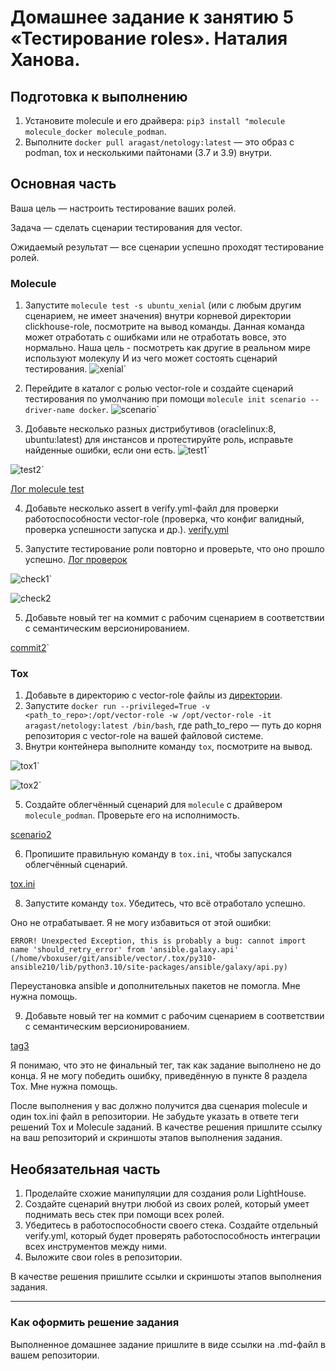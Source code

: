 # Домашнее задание к занятию 5 «Тестирование roles». Наталия Ханова. 

## Подготовка к выполнению

1. Установите molecule и его драйвера: `pip3 install "molecule molecule_docker molecule_podman`.
2. Выполните `docker pull aragast/netology:latest` —  это образ с podman, tox и несколькими пайтонами (3.7 и 3.9) внутри.

## Основная часть

Ваша цель — настроить тестирование ваших ролей. 

Задача — сделать сценарии тестирования для vector. 

Ожидаемый результат — все сценарии успешно проходят тестирование ролей.

### Molecule

1. Запустите  `molecule test -s ubuntu_xenial` (или с любым другим сценарием, не имеет значения) внутри корневой директории clickhouse-role, посмотрите на вывод команды. Данная команда может отработать с ошибками или не отработать вовсе, это нормально. Наша цель - посмотреть как другие в реальном мире используют молекулу И из чего может состоять сценарий тестирования.
![xenial](https://github.com/NataliyaKh/08-ansible-04/blob/main/ansible-5-1-xenial.png)`

2. Перейдите в каталог с ролью vector-role и создайте сценарий тестирования по умолчанию при помощи `molecule init scenario --driver-name docker`.
![scenario](https://github.com/NataliyaKh/08-ansible-04/blob/main/ansible-5-2-initsc.png)`

3. Добавьте несколько разных дистрибутивов (oraclelinux:8, ubuntu:latest) для инстансов и протестируйте роль, исправьте найденные ошибки, если они есть.
![test1](https://github.com/NataliyaKh/08-ansible-04/blob/main/ansible-5-3-mtest1.png)`

![test2](https://github.com/NataliyaKh/08-ansible-04/blob/main/ansible-5-3-mtest2.png)`

[Лог molecule test](https://github.com/NataliyaKh/08-ansible-04/blob/main/molecule-test.log)

4. Добавьте несколько assert в verify.yml-файл для  проверки работоспособности vector-role (проверка, что конфиг валидный, проверка успешности запуска и др.). 
[verify.yml](https://github.com/NataliyaKh/vector/blob/main/molecule/default/verify.yml)

5. Запустите тестирование роли повторно и проверьте, что оно прошло успешно.
[Лог проверок](https://github.com/NataliyaKh/08-ansible-04/blob/main/ansible-verifier.txt)

![check1](https://github.com/NataliyaKh/08-ansible-04/blob/main/ansible-5-4-check1.png)`

![check2](https://github.com/NataliyaKh/08-ansible-04/blob/main/ansible-5-4-check2.png)

5. Добавьте новый тег на коммит с рабочим сценарием в соответствии с семантическим версионированием.

[commit2](https://github.com/NataliyaKh/vector/releases/tag/v0.2)`

### Tox

1. Добавьте в директорию с vector-role файлы из [директории](./example).
2. Запустите `docker run --privileged=True -v <path_to_repo>:/opt/vector-role -w /opt/vector-role -it aragast/netology:latest /bin/bash`, где path_to_repo — путь до корня репозитория с vector-role на вашей файловой системе.
3. Внутри контейнера выполните команду `tox`, посмотрите на вывод.

![tox1](https://github.com/NataliyaKh/08-ansible-04/blob/main/ansible-5t3-tox1.png)`

![tox2](https://github.com/NataliyaKh/08-ansible-04/blob/main/ansible-5t3-tox2.png)`

5. Создайте облегчённый сценарий для `molecule` с драйвером `molecule_podman`. Проверьте его на исполнимость.

[scenario2](https://github.com/NataliyaKh/vector/tree/main/molecule/second)

6. Пропишите правильную команду в `tox.ini`, чтобы запускался облегчённый сценарий.

[tox.ini](https://github.com/NataliyaKh/vector/blob/main/tox.ini)

8. Запустите команду `tox`. Убедитесь, что всё отработало успешно.

Оно не отрабатывает. Я не могу избавиться от этой ошибки:

```
ERROR! Unexpected Exception, this is probably a bug: cannot import name 'should_retry_error' from 'ansible.galaxy.api' (/home/vboxuser/git/ansible/vector/.tox/py310-ansible210/lib/python3.10/site-packages/ansible/galaxy/api.py)
```

Переустановка ansible и дополнительных пакетов не помогла. Мне нужна помощь. 

9. Добавьте новый тег на коммит с рабочим сценарием в соответствии с семантическим версионированием.

[tag3](https://github.com/NataliyaKh/vector/releases/tag/v0.3)

Я понимаю, что это не финальный тег, так как задание выполнено не до конца. Я не могу победить ошибку, приведённую в пункте 8 раздела Tox. Мне нужна помощь.  

После выполнения у вас должно получится два сценария molecule и один tox.ini файл в репозитории. Не забудьте указать в ответе теги решений Tox и Molecule заданий. В качестве решения пришлите ссылку на  ваш репозиторий и скриншоты этапов выполнения задания. 

## Необязательная часть

1. Проделайте схожие манипуляции для создания роли LightHouse.
2. Создайте сценарий внутри любой из своих ролей, который умеет поднимать весь стек при помощи всех ролей.
3. Убедитесь в работоспособности своего стека. Создайте отдельный verify.yml, который будет проверять работоспособность интеграции всех инструментов между ними.
4. Выложите свои roles в репозитории.

В качестве решения пришлите ссылки и скриншоты этапов выполнения задания.

---

### Как оформить решение задания

Выполненное домашнее задание пришлите в виде ссылки на .md-файл в вашем репозитории.
